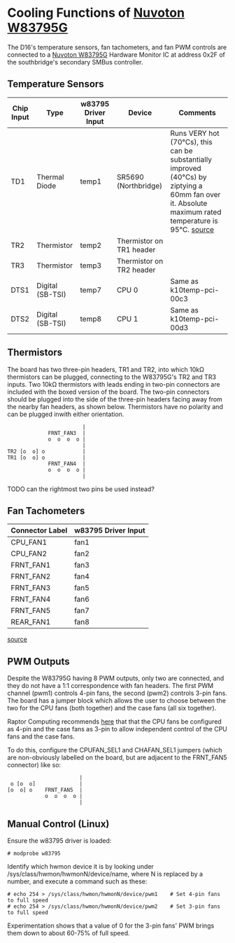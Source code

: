 Cooling Functions of [Nuvoton W83795G]
======================================

The D16's temperature sensors, fan tachometers, and fan PWM controls are connected to a [Nuvoton W83795G] Hardware Monitor IC at
address 0x2F of the southbridge's secondary SMBus controller.

[Nuvoton W83795G]: http://www.nuvoton.com/resource-files/Nuvoton_W83795G_W83795ADG_Datasheet_V1.43.pdf

Temperature Sensors
-------------------

| Chip Input | Type             | w83795 Driver Input | Device                   | Comments                 |
| ---------- | ---------------- | ------------------- | ------------------------ | ------------------------ |
| TD1        | Thermal Diode    | temp1               | SR5690 (Northbridge)     | Runs VERY hot (70°Cs), this can be substantially improved (40°Cs) by ziptying a 60mm fan over it. Absolute maximum rated temperature is 95°C. [source][1] |
| TR2        | Thermistor       | temp2               | Thermistor on TR1 header |                          |
| TR3        | Thermistor       | temp3               | Thermistor on TR2 header |                          |
| DTS1       | Digital (SB-TSI) | temp7               | CPU 0                    | Same as k10temp-pci-00c3 |
| DTS2       | Digital (SB-TSI) | temp8               | CPU 1                    | Same as k10temp-pci-00d3 |

[1]: https://www.amd.com/en/support/tech-docs/amd-sr5690-databook

Thermistors
-----------

The board has two three-pin headers, TR1 and TR2, into which 10kΩ thermistors can be plugged, connecting to the W83795G's TR2 and
TR3 inputs.  Two 10kΩ thermistors with leads ending in two-pin connectors are included with the boxed version of the board.  The
two-pin connectors should be plugged into the side of the three-pin headers facing away from the nearby fan headers, as shown below.
Thermistors have no polarity and can be plugged inwith either orientation.

```
                        |
             FRNT_FAN3  |
             o  o  o  o |
                        |
TR2 [o  o] o            |
TR1 [o  o] o            |
             FRNT_FAN4  |
             o  o  o  o |
                        |
```

TODO can the rightmost two pins be used instead?

Fan Tachometers
---------------

| Connector Label | w83795 Driver Input |
| --------------- | ------------------- |
| CPU_FAN1        | fan1                |
| CPU_FAN2        | fan2                |
| FRNT_FAN1       | fan3                |
| FRNT_FAN2       | fan4                |
| FRNT_FAN3       | fan5                |
| FRNT_FAN4       | fan6                |
| FRNT_FAN5       | fan7                |
| REAR_FAN1       | fan8                |

[source](https://review.coreboot.org/cgit/coreboot.git/tree/src/mainboard/asus/kgpe-d16/spd_notes.txt?id=8d6d3fa109ca6895008639e12b0eb48d700e8665)

PWM Outputs
-----------

Despite the W83795G having 8 PWM outputs, only two are connected, and they do not have a 1:1 correspondence with fan headers. The
first PWM channel (pwm1) controls 4-pin fans, the second (pwm2) controls 3-pin fans. The board has a jumper block which allows the
user to choose between the two for the CPU fans (both together) and the case fans (all six together).

Raptor Computing recommends [here][2] that that the CPU fans be configured as 4-pin and the case fans as 3-pin to allow independent
control of the CPU fans and the case fans.

[2]: https://www.raptorengineering.com/coreboot/kgpe-d16-bmc-port-status.php#host-thermal-management-notes

To do this, configure the CPUFAN_SEL1 and CHAFAN_SEL1 jumpers (which are non-obviously labelled on the board, but are adjacent to the FRNT_FAN5 connector) like so:

```
                       |
 o [o  o]              |
[o  o] o    FRNT_FAN5  |
            o  o  o  o |
                       |
```

Manual Control (Linux)
----------------------

Ensure the w83795 driver is loaded:

```
# modprobe w83795
```

Identify which hwmon device it is by looking under /sys/class/hwmon/hwmonN/device/name, where N is replaced by a number, and execute
a command such as these:

```
# echo 254 > /sys/class/hwmon/hwmonN/device/pwm1    # Set 4-pin fans to full speed
# echo 254 > /sys/class/hwmon/hwmonN/device/pwm2    # Set 3-pin fans to full speed
```

Experimentation shows that a value of 0 for the 3-pin fans' PWM brings them down to about 60-75% of full speed.
